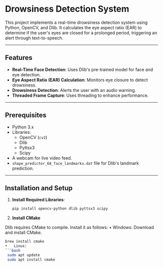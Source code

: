 # Drowsiness Detection System

This project implements a real-time drowsiness detection system using Python, OpenCV, and Dlib. It calculates the eye aspect ratio (EAR) to determine if the user's eyes are closed for a prolonged period, triggering an alert through text-to-speech.

---

## Features
- **Real-Time Face Detection**: Uses Dlib's pre-trained model for face and eye detection.
- **Eye Aspect Ratio (EAR) Calculation**: Monitors eye closure to detect drowsiness.
- **Drowsiness Detection**: Alerts the user with an audio warning.
- **Threaded Frame Capture**: Uses threading to enhance performance.

---

## Prerequisites
- Python 3.x
- Libraries:
  - OpenCV (`cv2`)
  - Dlib
  - Pyttsx3
  - Scipy
- A webcam for live video feed.
- `shape_predictor_68_face_landmarks.dat` file for Dlib's landmark prediction.

---

## Installation and Setup
1. **Install Required Libraries**:
   ```bash
   pip install opencv-python dlib pyttsx3 scipy
   
2. **Install CMake**

Dlib requires CMake to compile. Install it as follows:
	•	Windows: Download and install CMake.
 ```bash
 brew install cmake
•	Linux:
 ```bash
  sudo apt update
  sudo apt install cmake

